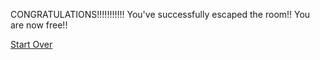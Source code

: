 CONGRATULATIONS!!!!!!!!!!! You've successfully escaped the room!! You are now free!!  

[Start Over](../start.md)